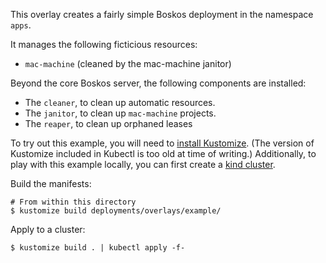 This overlay creates a fairly simple Boskos deployment in the namespace `apps`.

It manages the following ficticious resources:
- `mac-machine` (cleaned by the mac-machine janitor)

Beyond the core Boskos server, the following components are installed:
- The `cleaner`, to clean up automatic resources.
- The `janitor`, to clean up `mac-machine` projects.
- The `reaper`, to clean up orphaned leases

To try out this example, you will need to [install Kustomize](https://kubectl.docs.kubernetes.io/installation/kustomize). (The version of Kustomize included in Kubectl is too old at time of writing.)
Additionally, to play with this example locally, you can first create a [kind cluster](https://kind.sigs.k8s.io/).

Build the manifests:
```console
# From within this directory
$ kustomize build deployments/overlays/example/
```

Apply to a cluster:
```console
$ kustomize build . | kubectl apply -f-
```
